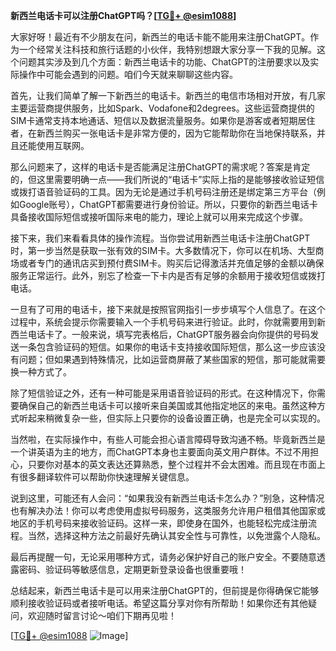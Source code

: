 **新西兰电话卡可以注册ChatGPT吗？[[TG💪+ @esim1088](https://t.me/s/esim1088)]**

大家好呀！最近有不少朋友在问，新西兰的电话卡能不能用来注册ChatGPT。作为一个经常关注科技和旅行话题的小伙伴，我特别想跟大家分享一下我的见解。这个问题其实涉及到几个方面：新西兰电话卡的功能、ChatGPT的注册要求以及实际操作中可能会遇到的问题。咱们今天就来聊聊这些内容。

首先，让我们简单了解一下新西兰的电话卡。新西兰的电信市场相对开放，有几家主要运营商提供服务，比如Spark、Vodafone和2degrees。这些运营商提供的SIM卡通常支持本地通话、短信以及数据流量服务。如果你是游客或者短期居住者，在新西兰购买一张电话卡是非常方便的，因为它能帮助你在当地保持联系，并且还能使用互联网。

那么问题来了，这样的电话卡是否能满足注册ChatGPT的需求呢？答案是肯定的，但这里需要明确一点——我们所说的“电话卡”实际上指的是能够接收验证短信或拨打语音验证码的工具。因为无论是通过手机号码注册还是绑定第三方平台（例如Google账号），ChatGPT都需要进行身份验证。所以，只要你的新西兰电话卡具备接收国际短信或接听国际来电的能力，理论上就可以用来完成这个步骤。

接下来，我们来看看具体的操作流程。当你尝试用新西兰电话卡注册ChatGPT时，第一步当然是获取一张有效的SIM卡。大多数情况下，你可以在机场、大型商场或者专门的通讯店买到预付费SIM卡。购买后记得激活并充值足够的金额以确保服务正常运行。此外，别忘了检查一下卡内是否有足够的余额用于接收短信或拨打电话。

一旦有了可用的电话卡，接下来就是按照官网指引一步步填写个人信息了。在这个过程中，系统会提示你需要输入一个手机号码来进行验证。此时，你就需要用到新西兰电话卡了。一般来说，填写完表格后，ChatGPT服务器会向你提供的号码发送一条包含验证码的短信。如果你的电话卡支持接收国际短信，那么这一步应该没有问题；但如果遇到特殊情况，比如运营商屏蔽了某些国家的短信，那可能就需要换一种方式了。

除了短信验证之外，还有一种可能是采用语音验证码的形式。在这种情况下，你需要确保自己的新西兰电话卡可以接听来自美国或其他指定地区的来电。虽然这种方式听起来稍微复杂一些，但实际上只要你的设备设置正确，也是完全可以实现的。

当然啦，在实际操作中，有些人可能会担心语言障碍导致沟通不畅。毕竟新西兰是一个讲英语为主的地方，而ChatGPT本身也主要面向英文用户群体。不过不用担心，只要你对基本的英文表达还算熟悉，整个过程并不会太困难。而且现在市面上有很多翻译软件可以帮助你快速理解关键信息。

说到这里，可能还有人会问：“如果我没有新西兰电话卡怎么办？”别急，这种情况也有解决办法！你可以考虑使用虚拟号码服务，这类服务允许用户租借其他国家或地区的手机号码来接收验证码。这样一来，即使身在国外，也能轻松完成注册流程。当然，选择这种方法之前最好先确认其安全性与可靠性，以免泄露个人隐私。

最后再提醒一句，无论采用哪种方式，请务必保护好自己的账户安全。不要随意透露密码、验证码等敏感信息，定期更新登录设备也很重要哦！

总结起来，新西兰电话卡是可以用来注册ChatGPT的，但前提是你得确保它能够顺利接收验证码或者接听电话。希望这篇分享对你有所帮助！如果你还有其他疑问，欢迎随时留言讨论～咱们下期再见啦！

[[TG💪+ @esim1088](https://t.me/s/esim1088) ![Image](https://i.postimg.cc/4NQfJmqS/Snipaste-2025-05-13-00-14-12.png)]